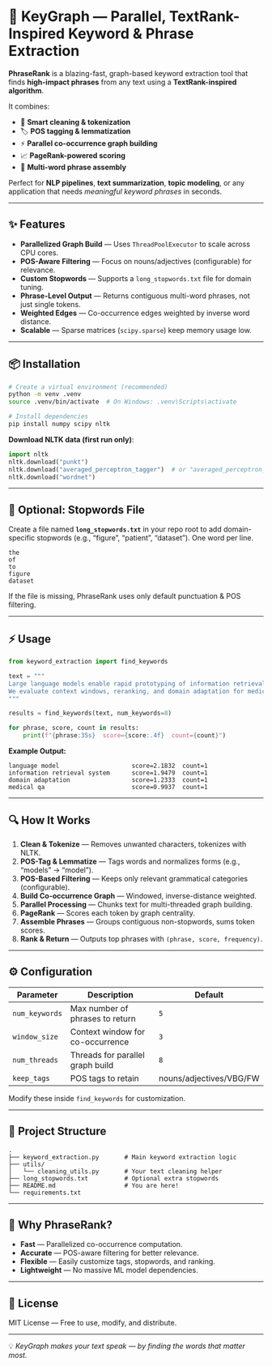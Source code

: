 # 🚀 KeyGraph — Parallel, TextRank-Inspired Keyword & Phrase Extraction

**PhraseRank** is a blazing-fast, graph-based keyword extraction tool that finds **high-impact phrases** from any text using a **TextRank-inspired algorithm**.

It combines:
- 🧹 **Smart cleaning & tokenization**
- 🏷 **POS tagging & lemmatization**
- ⚡ **Parallel co-occurrence graph building**
- 📈 **PageRank-powered scoring**
- 📝 **Multi-word phrase assembly**

Perfect for **NLP pipelines**, **text summarization**, **topic modeling**, or any application that needs *meaningful keyword phrases* in seconds.

---

## ✨ Features

- **Parallelized Graph Build** — Uses `ThreadPoolExecutor` to scale across CPU cores.
- **POS-Aware Filtering** — Focus on nouns/adjectives (configurable) for relevance.
- **Custom Stopwords** — Supports a `long_stopwords.txt` file for domain tuning.
- **Phrase-Level Output** — Returns contiguous multi-word phrases, not just single tokens.
- **Weighted Edges** — Co-occurrence edges weighted by inverse word distance.
- **Scalable** — Sparse matrices (`scipy.sparse`) keep memory usage low.

---

## 📦 Installation

```bash
# Create a virtual environment (recommended)
python -m venv .venv
source .venv/bin/activate  # On Windows: .venv\Scripts\activate

# Install dependencies
pip install numpy scipy nltk
````

**Download NLTK data (first run only)**:

```python
import nltk
nltk.download("punkt")
nltk.download("averaged_perceptron_tagger")  # or "averaged_perceptron_tagger_eng" on newer NLTK
nltk.download("wordnet")
```

---

## 📄 Optional: Stopwords File

Create a file named **`long_stopwords.txt`** in your repo root to add domain-specific stopwords
(e.g., “figure”, “patient”, “dataset”). One word per line.

```
the
of
to
figure
dataset
```

If the file is missing, PhraseRank uses only default punctuation & POS filtering.

---

## ⚡ Usage

```python
from keyword_extraction import find_keywords

text = """
Large language models enable rapid prototyping of information retrieval systems.
We evaluate context windows, reranking, and domain adaptation for medical QA.
"""

results = find_keywords(text, num_keywords=8)

for phrase, score, count in results:
    print(f"{phrase:35s}  score={score:.4f}  count={count}")
```

**Example Output:**

```
language model                    score=2.1832  count=1
information retrieval system      score=1.9479  count=1
domain adaptation                 score=1.2333  count=1
medical qa                        score=0.9937  count=1
```

---

## 🔍 How It Works

1. **Clean & Tokenize** — Removes unwanted characters, tokenizes with NLTK.
2. **POS-Tag & Lemmatize** — Tags words and normalizes forms (e.g., “models” → “model”).
3. **POS-Based Filtering** — Keeps only relevant grammatical categories (configurable).
4. **Build Co-occurrence Graph** — Windowed, inverse-distance weighted.
5. **Parallel Processing** — Chunks text for multi-threaded graph building.
6. **PageRank** — Scores each token by graph centrality.
7. **Assemble Phrases** — Groups contiguous non-stopwords, sums token scores.
8. **Rank & Return** — Outputs top phrases with `(phrase, score, frequency)`.

---

## ⚙️ Configuration

| Parameter      | Description                      | Default                 |
| -------------- | -------------------------------- | ----------------------- |
| `num_keywords` | Max number of phrases to return  | `5`                     |
| `window_size`  | Context window for co-occurrence | `3`                     |
| `num_threads`  | Threads for parallel graph build | `8`                     |
| `keep_tags`    | POS tags to retain               | nouns/adjectives/VBG/FW |

Modify these inside `find_keywords` for customization.

---

## 📂 Project Structure

```
.
├── keyword_extraction.py       # Main keyword extraction logic
├── utils/
│   └── cleaning_utils.py       # Your text cleaning helper
├── long_stopwords.txt          # Optional extra stopwords
├── README.md                   # You are here!
└── requirements.txt
```

---

## 🚀 Why PhraseRank?

* **Fast** — Parallelized co-occurrence computation.
* **Accurate** — POS-aware filtering for better relevance.
* **Flexible** — Easily customize tags, stopwords, and ranking.
* **Lightweight** — No massive ML model dependencies.

---

## 📜 License

MIT License — Free to use, modify, and distribute.

---

💡 *KeyGraph makes your text speak — by finding the words that matter most.*


